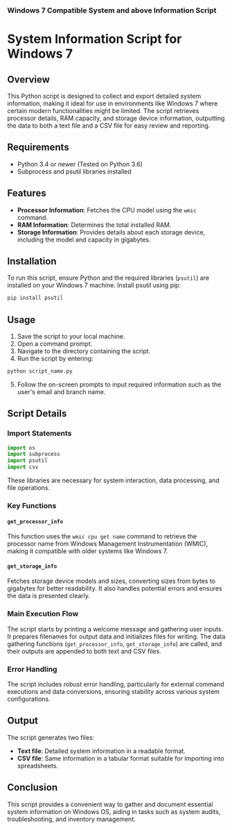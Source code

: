 
### Windows 7 Compatible System and above Information Script

# System Information Script for Windows 7

## Overview
This Python script is designed to collect and export detailed system information, making it ideal for use in environments like Windows 7 where certain modern functionalities might be limited. The script retrieves processor details, RAM capacity, and storage device information, outputting the data to both a text file and a CSV file for easy review and reporting.

## Requirements
- Python 3.4 or newer (Tested on Python 3.6)
- Subprocess and psutil libraries installed

## Features
- **Processor Information**: Fetches the CPU model using the `wmic` command.
- **RAM Information**: Determines the total installed RAM.
- **Storage Information**: Provides details about each storage device, including the model and capacity in gigabytes.

## Installation
To run this script, ensure Python and the required libraries (`psutil`) are installed on your Windows 7 machine. Install psutil using pip:
```bash
pip install psutil
```

## Usage
1. Save the script to your local machine.
2. Open a command prompt.
3. Navigate to the directory containing the script.
4. Run the script by entering:
```bash
python script_name.py
```
5. Follow the on-screen prompts to input required information such as the user's email and branch name.

## Script Details

### Import Statements
```python
import os
import subprocess
import psutil
import csv
```
These libraries are necessary for system interaction, data processing, and file operations.

### Key Functions

#### `get_processor_info`
This function uses the `wmic cpu get name` command to retrieve the processor name from Windows Management Instrumentation (WMIC), making it compatible with older systems like Windows 7.

#### `get_storage_info`
Fetches storage device models and sizes, converting sizes from bytes to gigabytes for better readability. It also handles potential errors and ensures the data is presented clearly.

### Main Execution Flow
The script starts by printing a welcome message and gathering user inputs. It prepares filenames for output data and initializes files for writing. The data gathering functions (`get_processor_info`, `get_storage_info`) are called, and their outputs are appended to both text and CSV files.

### Error Handling
The script includes robust error handling, particularly for external command executions and data conversions, ensuring stability across various system configurations.

## Output
The script generates two files:
- **Text file**: Detailed system information in a readable format.
- **CSV file**: Same information in a tabular format suitable for importing into spreadsheets.

## Conclusion
This script provides a convenient way to gather and document essential system information on Windows OS, aiding in tasks such as system audits, troubleshooting, and inventory management.

